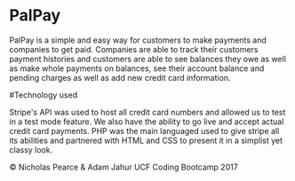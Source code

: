 # PalPay

PalPay is a simple and easy way for customers to make payments and companies to get paid. Companies are able to track their customers payment histories and customers are able to see balances they owe as well as make whole payments on balances, see their account balance and pending charges as well as add new credit card information.

#Technology used

Stripe's API was used to host all credit card numbers and allowed us to test in a test mode feature. We also have the ability to go live and accept actual credit card payments. PHP was the main languaged used to give stripe all its abilities and partnered with HTML and CSS to present it in a simplist yet classy look.

&copy; Nicholas Pearce & Adam Jahur UCF Coding Bootcamp 2017